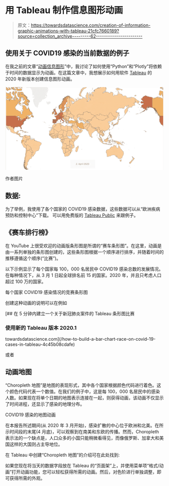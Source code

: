 # 用 Tableau 制作信息图形动画

> 原文：<https://towardsdatascience.com/creation-of-information-graphic-animations-with-tableau-21cfc7660189?source=collection_archive---------62----------------------->

## 使用关于 COVID19 感染的当前数据的例子

在我之前的文章“[动画信息图形](/animated-information-graphics-4531de620ce7)”中，我讨论了如何使用“Python”和“Plotly”将依赖于时间的数据显示为动画。在这篇文章中，我想展示如何用软件 [Tableau](http://www.tableau.com) 的 2020 年新版本创建信息图形动画。

![](img/5397e3ca7fc0f47d51c108650b0bf7a5.png)

作者图片

## **数据:**

为了举例，我使用了各个国家的 COVID19 感染数据，这些数据可以从“欧洲疾病预防和控制中心”下载。
可以用免费版的 [Tableau Public](https://public.tableau.com/) 来跟例子。

## **《赛车排行榜》**

在 YouTube 上很受欢迎的动画版条形图是所谓的“赛车条形图”。在这里，动画是由一系列单独的条形图创建的，这些条形图根据一个顺序进行排序，并随着时间的推移遵循这个顺序(“比赛”)。

以下示例显示了每个国家每 100，000 名居民中 COVID19 感染总数的发展情况。在每种情况下，从 3 月 1 日起全球排名前 15 的国家。2020 年，并且只考虑人口超过 100 万的国家。

每个国家 COVID19 感染情况的竞赛条形图

创建这种动画的说明可以在例如

[](/how-to-build-a-bar-chart-race-on-covid-19-cases-in-tableau-4c45b08cdafe) [## 在 5 分钟内建立一个关于新冠肺炎案件的 Tableau 条形图比赛

### 使用新的 Tableau 版本 2020.1

towardsdatascience.com](/how-to-build-a-bar-chart-race-on-covid-19-cases-in-tableau-4c45b08cdafe) 

或者

## 动画地图

“Choropleth 地图”是地图的表现形式，其中各个国家根据颜色代码进行着色。这个颜色代码代表一个数值。在我们的例子中，这是每 100，000 名居民中的感染人数。如果现在将单个日期的地图表示连接在一起，则获得动画，该动画不仅显示了时间进程，还显示了感染的地理分布。

COVID19 感染的地图动画

在本报告所述期间(从 2020 年 3 月开始)，感染扩散的中心位于欧洲和北美。在所示时间段的末尾(4 月底)，可以观察到在南美和东欧的传播。然而，Choropleth 表示法的一个缺点是，人口众多的小国只能稍微看得见，而像俄罗斯、加拿大和美国这样的大国则占主导地位。

在 Tableau 中创建“Choropleth 地图”的介绍可在此处找到:

如果您现在将当天的数据字段放在 Tableau 的“页面架”上，并使用菜单项“格式/动画”打开动画功能，您可以轻松获得所需的动画。然后，对色阶进行单独调整，即可获得所需的外观。